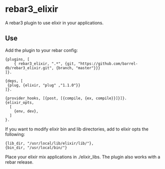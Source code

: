 rebar3_elixir
=====
A rebar3 plugin to use elixir in your applications.

Use
---

Add the plugin to your rebar config:

    {plugins, [
        { rebar3_elixir, ".*", {git, "https://github.com/barrel-db/rebar3_elixir.git", {branch, "master"}}}
    ]}.
    
    {deps, [
     {plug, {elixir, "plug" ,"1.1.0"}}
    ]}.
    
    {provider_hooks, [{post, [{compile, {ex, compile}}]}]}.
    {elixir_opts, 
      [
        {env, dev},
      ]
    }.

If you want to modify elixir bin and lib directories, add to elixir opts the following: 

    {lib_dir, "/usr/local/lib/elixir/lib/"},
    {bin_dir, "/usr/local/bin/"}

Place your elixir mix applications in ./elixir_libs.
The plugin also works with a rebar release.

